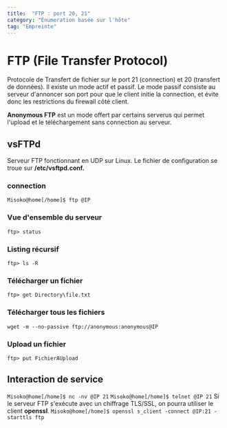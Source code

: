 ```yaml
---
title:  "FTP : port 20, 21"
category: "Énumeration basée sur l'hôte"
tag: "Empreinte"
---
```

# FTP (File Transfer Protocol)
Protocole de Transfert de fichier sur le port 21 (connection) et 20 (transfert de données).
Il existe un mode actif et passif. Le mode passif consiste au serveur d'annoncer son port pour que le client initie la connection, et évite donc les restrictions du firewall côté client.

**Anonymous FTP** est un mode offert par certains serverus qui permet l'upload et le téléchargement sans connection au serveur.

## vsFTPd
Serveur FTP fonctionnant en UDP sur Linux. 
Le fichier de configuration se troue sur **/etc/vsftpd.conf.**

### connection
```Misoko@home[/home]$ ftp @IP```
### Vue d'ensemble du serveur
```ftp> status```
### Listing récursif
```ftp> ls -R```
### Télécharger un fichier
```ftp> get Directory\file.txt```
### Télécharger tous les fichiers 
```wget -m --no-passive ftp://anonymous:anonymous@IP```
### Upload un fichier
```ftp> put FichierAUpload```

## Interaction de service 
```Misoko@home[/home]$ nc -nv @IP 21```
```Misoko@home[/home]$ telnet @IP 21```
Si le serveur FTP s'exécute avec un chiffrage TLS/SSL, on pourra utiliser le client **openssl**.
```Misoko@home[/home]$ openssl s_client -connect @IP:21 -starttls ftp```

